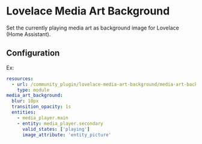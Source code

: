 # Lovelace Media Art Background

Set the currently playing media art as background image for Lovelace (Home Assistant).

## Configuration 

Ex:
```yaml
resources:
  - url: /community_plugin/lovelace-media-art-background/media-art-background.js
    type: module
media_art_background:
  blur: 10px
  transition_opacity: 1s
  entities:
    - media_player.main
    - entity: media_player.secondary
      valid_states: ['playing']
      image_attribute: 'entity_picture'
```
